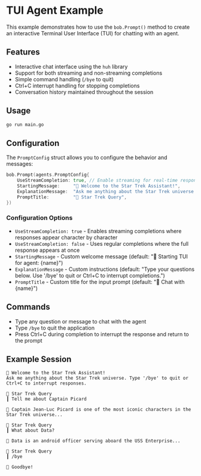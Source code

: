 # TUI Agent Example

This example demonstrates how to use the `bob.Prompt()` method to create an interactive Terminal User Interface (TUI) for chatting with an agent.

## Features

- Interactive chat interface using the `huh` library
- Support for both streaming and non-streaming completions
- Simple command handling (`/bye` to quit)
- Ctrl+C interrupt handling for stopping completions
- Conversation history maintained throughout the session

## Usage

```bash
go run main.go
```

## Configuration

The `PromptConfig` struct allows you to configure the behavior and messages:

```go
bob.Prompt(agents.PromptConfig{
    UseStreamCompletion: true, // Enable streaming for real-time responses
    StartingMessage:     "🖖 Welcome to the Star Trek Assistant!",
    ExplanationMessage:  "Ask me anything about the Star Trek universe. Type '/bye' to quit or Ctrl+C to interrupt responses.",
    PromptTitle:         "🚀 Star Trek Query",
})
```

### Configuration Options

- `UseStreamCompletion: true` - Enables streaming completions where responses appear character by character
- `UseStreamCompletion: false` - Uses regular completions where the full response appears at once
- `StartingMessage` - Custom welcome message (default: "🤖 Starting TUI for agent: {name}")
- `ExplanationMessage` - Custom instructions (default: "Type your questions below. Use '/bye' to quit or Ctrl+C to interrupt completions.")
- `PromptTitle` - Custom title for the input prompt (default: "💬 Chat with {name}")

## Commands

- Type any question or message to chat with the agent
- Type `/bye` to quit the application
- Press Ctrl+C during completion to interrupt the response and return to the prompt

## Example Session

```
🖖 Welcome to the Star Trek Assistant!
Ask me anything about the Star Trek universe. Type '/bye' to quit or Ctrl+C to interrupt responses.

🚀 Star Trek Query
┃ Tell me about Captain Picard

🤔 Captain Jean-Luc Picard is one of the most iconic characters in the Star Trek universe...

🚀 Star Trek Query
┃ What about Data?

🤔 Data is an android officer serving aboard the USS Enterprise...

🚀 Star Trek Query
┃ /bye

👋 Goodbye!
```